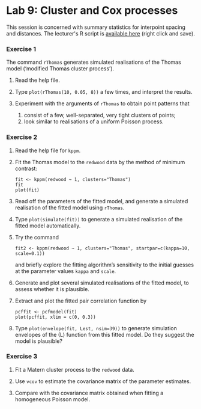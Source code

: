 Lab 9: Cluster and Cox processes
================

This session is concerned with summary statistics for interpoint spacing and distances.
The lecturer's R script is [available here](https://raw.githubusercontent.com/spatstat/Melb2018/master/Scripts/script09.R) (right click and save).

### Exercise 1

The command `rThomas` generates simulated realisations of the Thomas model (‘modified Thomas cluster process’).

1.  Read the help file.

2.  Type `plot(rThomas(10, 0.05, 8))` a few times, and interpret the results.

3.  Experiment with the arguments of `rThomas` to obtain point patterns that
    1.  consist of a few, well-separated, very tight clusters of points;
    2.  look similar to realisations of a uniform Poisson process.

### Exercise 2

1.  Read the help file for `kppm`.

2.  Fit the Thomas model to the `redwood` data by the method of minimum contrast:

    ``` {.r}
    fit <- kppm(redwood ~ 1, clusters="Thomas")
    fit
    plot(fit)
    ```

3.  Read off the parameters of the fitted model, and generate a simulated realisation of the fitted model using `rThomas`.

4.  Type `plot(simulate(fit))` to generate a simulated realisation of the fitted model automatically.

5.  Try the command

    ``` {.r}
    fit2 <- kppm(redwood ~ 1, clusters="Thomas", startpar=c(kappa=10, scale=0.1))
    ```

    and briefly explore the fitting algorithm’s sensitivity to the initial guesses at the parameter values `kappa` and `scale`.

6.  Generate and plot several simulated realisations of the fitted model, to assess whether it is plausible.

7.  Extract and plot the fitted pair correlation function by

    ``` {.r}
    pcffit <- pcfmodel(fit)
    plot(pcffit, xlim = c(0, 0.3))
    ```

8.  Type `plot(envelope(fit, Lest, nsim=39))` to generate simulation envelopes of the \(L\) function from this fitted model. Do they suggest the model is plausible?

### Exercise 3

1.  Fit a Matern cluster process to the `redwood` data.

2.  Use `vcov` to estimate the covariance matrix of the parameter estimates.

3.  Compare with the covariance matrix obtained when fitting a homogeneous Poisson model.

